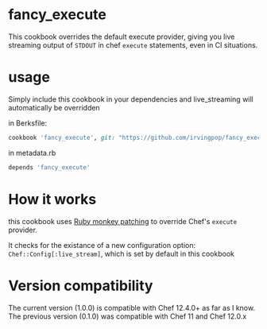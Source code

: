 # fancy_execute

This cookbook overrides the default execute provider, giving you live streaming output of `STDOUT` in chef `execute` statements, even in CI situations.

# usage

Simply include this cookbook in your dependencies and live_streaming will automatically be overridden

in Berksfile:
```ruby
cookbook 'fancy_execute', git: "https://github.com/irvingpop/fancy_execute.git"
```

in metadata.rb
```ruby
depends 'fancy_execute'
```

# How it works
this cookbook uses [Ruby monkey patching](http://stackoverflow.com/questions/394144/what-does-monkey-patching-exactly-mean-in-ruby) to override Chef's `execute` provider.

It checks for the existance of a new configuration option: `Chef::Config[:live_stream]`, which is set by default in this cookbook

# Version compatibility
The current version (1.0.0) is compatible with Chef 12.4.0+ as far as I know. The previous version (0.1.0) was compatible with Chef 11 and Chef 12.0.x
